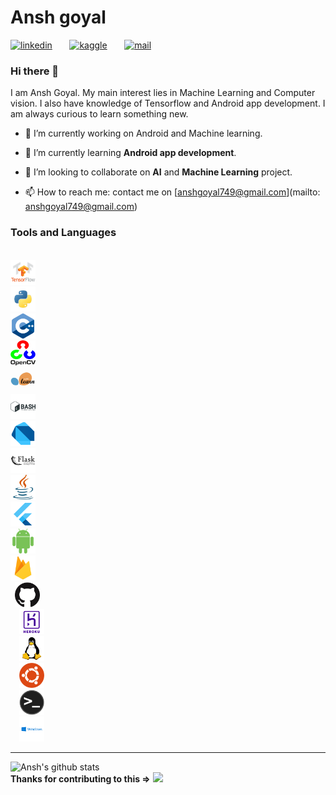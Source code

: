 # Ansh goyal


[![linkedin](https://github.com/arpit-dwivedi/arpit-dwivedi.github.io/blob/master/assets/img/Webp.net-resizeimage.png)](https://www.linkedin.com/in/ansh-goyal-03936a191/)&nbsp;&nbsp;&nbsp;&nbsp;&nbsp;&nbsp;&nbsp;[![kaggle](https://github.com/arpit-dwivedi/arpit-dwivedi/blob/master/kaggle.png)](https://www.kaggle.com/codercop)&nbsp;&nbsp;&nbsp;&nbsp;&nbsp;&nbsp;&nbsp;[![mail](https://github.com/arpit-dwivedi/arpit-dwivedi/blob/master/m1.png)](mailto:anshgoyal749@gmail.com)


### Hi there 👋

I am Ansh Goyal. My main interest lies in Machine Learning and Computer vision. I also have knowledge of Tensorflow and Android app development. I am always curious to learn something new.


- 🔭 I’m currently working on Android and Machine learning.

- 🌱 I’m currently learning **Android app development**.

- 👯 I’m looking to collaborate on **AI** and **Machine Learning** project.

- 📫 How to reach me: contact me on [anshgoyal749@gmail.com](mailto: anshgoyal749@gmail.com)


### Tools and Languages
<code>
<img src="https://github.com/github/explore/raw/master/topics/tensorflow/tensorflow.png" width="40" height="40" /> 
<img src="https://github.com/github/explore/raw/master/topics/python/python.png" width="40" height="40" /> 
<img src="https://github.com/github/explore/raw/master/topics/cpp/cpp.png" width="40" height="40" /> 
<img src="https://github.com/github/explore/raw/master/topics/opencv/opencv.png" width="40" height="40" />
<img src="https://github.com/github/explore/raw/master/topics/scikit-learn/scikit-learn.png" width="40" height="40" /> 
<img src="https://github.com/github/explore/raw/master/topics/bash/bash.png" width="40" height="40" /> 
<img src="https://github.com/github/explore/raw/master/topics/dart/dart.png" width="40" height="40" /> 
<img src="https://github.com/github/explore/raw/master/topics/flask/flask.png" width="40" height="40" /> 
<img src="https://github.com/github/explore/raw/master/topics/java/java.png" width="40" height="40" /> 
<img src="https://github.com/github/explore/raw/master/topics/flutter/flutter.png" width="40" height="40" /> 
<img src="https://github.com/github/explore/raw/master/topics/android/android.png" width="40" height="40" /> 
<img src="https://github.com/github/explore/raw/master/topics/firebase/firebase.png" width="40" height="40" />
 <img src="https://github.com/github/explore/raw/master/topics/github/github.png" width="40" height="40" /> 
  <img src="https://github.com/github/explore/raw/master/topics/heroku/heroku.png" width="40" height="40" /> 
  <img src="https://github.com/github/explore/raw/master/topics/linux/linux.png" width="40" height="40" /> 
  <img src="https://github.com/github/explore/raw/master/topics/ubuntu/ubuntu.png" width="40" height="40" />
  <img src="https://github.com/github/explore/raw/master/topics/terminal/terminal.png" width="40" height="40" />
  <img src="https://github.com/github/explore/raw/master/topics/windows/windows.png" width="40" height="40" /> 
</code><hr/>



![Ansh's github stats](https://github-readme-stats.vercel.app/api?username=anshgoyal1&show_icons=true&theme=tokyonight&count_private=true&show_icons=true)
<br/>**Thanks for contributing to this =>**
![](https://komarev.com/ghpvc/?username=anshgoyal1&color=red)
